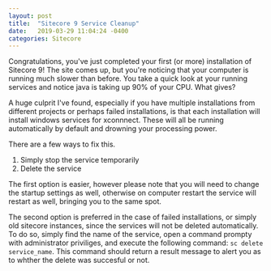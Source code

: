 ```yaml
---
layout: post
title:  "Sitecore 9 Service Cleanup"
date:   2019-03-29 11:04:24 -0400
categories: Sitecore
---
```

Congratulations, you've just completed your first (or more) installation of Sitecore 9! The site comes up, but you're noticing that your computer is running much slower than before. You take a quick look at your running services and notice java is taking up 90% of your CPU. What gives?

A huge culprit I've found, especially if you have multiple installations from different projects or perhaps failed installations, is that each installation will install windows services for xconnnect. These will all be running automatically by default and drowning your processing power.

There are a few ways to fix this.
  1. Simply stop the service temporarily
  2. Delete the service

The first option is easier, however please note that you will need to change the startup settings as well, otherwise on computer restart the service will restart as well, bringing you to the same spot.

The second option is preferred in the case of failed installations, or simply old sitecore instances, since the services will not be deleted automatically. To do so, simply find the name of the service, open a command prompty with administrator priviliges, and execute the following command: `sc delete service_name`. This command should return a result message to alert you as to whther the delete was succesful or not.